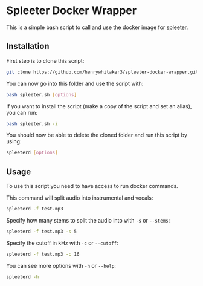 # Spleeter Docker Wrapper

This is a simple bash script to call and use the docker image for [spleeter](https://github.com/deezer/spleeter).

## Installation

First step is to clone this script:

```bash
git clone https://github.com/henrywhitaker3/spleeter-docker-wrapper.git
```

You can now go into this folder and use the script with:

```bash
bash spleeter.sh [options]
```

If you want to install the script (make a copy of the script and set an alias), you can run:

```bash
bash spleeter.sh -i
```

You should now be able to delete the cloned folder and run this script by using:

```bash
spleeterd [options]
```

## Usage

To use this script you need to have access to run docker commands.

This command will split audio into instrumental and vocals:

```bash
spleeterd -f test.mp3
```

Specify how many stems to split the audio into with `-s` or `--stems`:

```bash
spleeterd -f test.mp3 -s 5
```

Specify the cutoff in kHz with `-c` or `--cutoff`:

```bash
spleeterd -f test.mp3 -c 16
```

You can see more options with `-h` or `--help`:

```bash
spleeterd -h
```